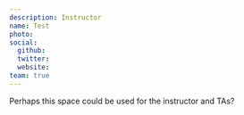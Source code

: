 ```yaml
---
description: Instructor
name: Test
photo: 
social:
  github: 
  twitter: 
  website: 
team: true
---
```


Perhaps this space could be used for the instructor and TAs?
